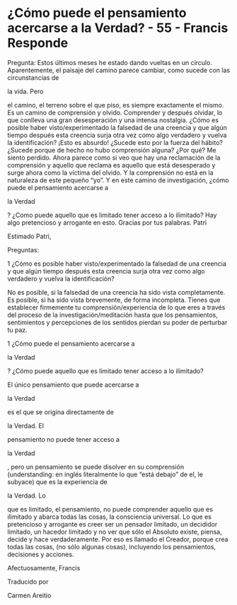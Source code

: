 # ¿Cómo puede el pensamiento acercarse a la Verdad? - 55 - Francis Responde

Pregunta: Estos &uacute;ltimos meses he estado dando vueltas en un c&iacute;rculo. Aparentemente, el paisaje del camino parece cambiar, como sucede con las circunstancias de 

la vida. Pero

 el camino, el terreno sobre el que piso, es siempre exactamente el mismo. Es un camino de comprensi&oacute;n y olvido. Comprender y despu&eacute;s olvidar, lo que conlleva una gran desesperaci&oacute;n y una intensa nostalgia. &iquest;C&oacute;mo es posible haber visto/experimentado la falsedad de una creencia y que alg&uacute;n tiempo despu&eacute;s esta creencia surja otra vez como algo verdadero y vuelva la identificaci&oacute;n? &iexcl;Esto es absurdo! &iquest;Sucede esto por la fuerza del h&aacute;bito? &iquest;Sucede porque de hecho no hubo comprensi&oacute;n alguna? &iquest;Por qu&eacute;? Me siento perdido. Ahora parece como si veo que hay una reclamaci&oacute;n de la comprensi&oacute;n y aquello que reclama es aquello que est&aacute; desesperado y surge ahora como la v&iacute;ctima del olvido. Y la comprensi&oacute;n no est&aacute; en la naturaleza de este peque&ntilde;o &ldquo;yo&rdquo;. Y en este camino de investigaci&oacute;n, &iquest;c&oacute;mo puede el pensamiento acercarse a 

la Verdad

? &iquest;Como puede aquello que es limitado tener acceso a lo ilimitado? Hay algo pretencioso y arrogante en esto. Gracias por tus palabras. Patri

Estimado Patri,

Preguntas:

1 &iquest;C&oacute;mo es posible haber visto/experimentado la falsedad de una creencia y que alg&uacute;n tiempo despu&eacute;s esta creencia surja otra vez como algo verdadero y vuelva la identificaci&oacute;n?

No es posible, si la falsedad de una creencia ha sido vista completamente. Es posible, si ha sido vista brevemente, de forma incompleta. Tienes que establecer firmemente tu comprensi&oacute;n/experiencia de lo que eres a trav&eacute;s del proceso de la investigaci&oacute;n/meditaci&oacute;n hasta que los pensamientos, sentimientos y percepciones de los sentidos pierdan su poder de perturbar tu paz. 

1 &iquest;C&oacute;mo puede el pensamiento acercarse a 

la Verdad

? &iquest;C&oacute;mo puede aquello que es limitado tener acceso a lo ilimitado?

El &uacute;nico pensamiento que puede acercarse a 

la Verdad

 es el que se origina directamente de 

la Verdad. El

 pensamiento no puede tener acceso a 

la Verdad

, pero un pensamiento se puede disolver en su comprensi&oacute;n (understanding: en ingl&eacute;s literalmente lo que &ldquo;est&aacute; debajo&rdquo; de el, le subyace) que es la experiencia de 

la Verdad. Lo

 que es limitado, el pensamiento, no puede comprender aquello que es ilimitado y abarca todas las cosas, la consciencia universal. Lo que es pretencioso y arrogante es creer ser un pensador limitado, un decididor limitado, un hacedor limitado y no ver que s&oacute;lo el Absoluto existe, piensa, decide y hace verdaderamente. Por eso es llamado el Creador, porque crea todas las cosas, (no s&oacute;lo algunas cosas), incluyendo los pensamientos, decisiones y acciones.

Afectuosamente, Francis

Traducido por 

Carmen Areitio

